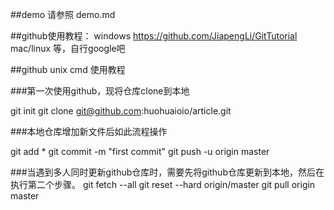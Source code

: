 ##demo 请参照 demo.md

##github使用教程：
windows https://github.com/JiapengLi/GitTutorial  
mac/linux 等，自行google吧

##github unix cmd 使用教程

###第一次使用github，现将仓库clone到本地

git init 
git clone git@github.com:huohuaioio/article.git

###本地仓库增加新文件后如此流程操作

git add *
git commit -m "first commit"
git push -u origin master

###当遇到多人同时更新github仓库时，需要先将github仓库更新到本地，然后在执行第二个步骤。
git fetch --all
git reset --hard origin/master
git pull origin master